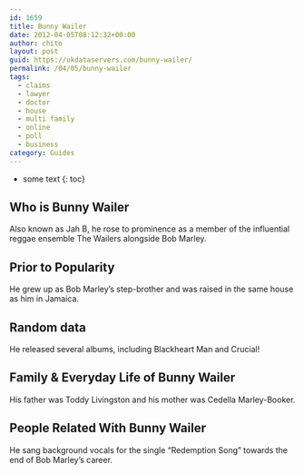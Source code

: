 ```yaml
---
id: 1659
title: Bunny Wailer
date: 2012-04-05T08:12:32+00:00
author: chito
layout: post
guid: https://ukdataservers.com/bunny-wailer/
permalink: /04/05/bunny-wailer
tags:
  - claims
  - lawyer
  - doctor
  - house
  - multi family
  - online
  - poll
  - business
category: Guides
---
```


* some text
{: toc}


## Who is  Bunny Wailer
                  
                  
                  
Also known as Jah B, he rose to prominence as a member of the influential reggae ensemble The Wailers alongside Bob Marley.
                  
                
                
                
## Prior to Popularity 
                  
                  
                  
He grew up as Bob Marley&#8217;s step-brother and was raised in the same house as him in Jamaica.
                  
                
                
                
## Random data 
                  
                  
                  
He released several albums, including Blackheart Man and Crucial!
                  
                
                
                
## Family & Everyday Life of Bunny Wailer
                  
                  
                  
His father was Toddy Livingston and his mother was Cedella Marley-Booker.
                  
                
                
                
## People Related With  Bunny Wailer
                  
                  
                  
He sang background vocals for the single &#8220;Redemption Song&#8221; towards the end of Bob Marley&#8217;s career.
                  
                
              
            
          
          
          
    
    
  
